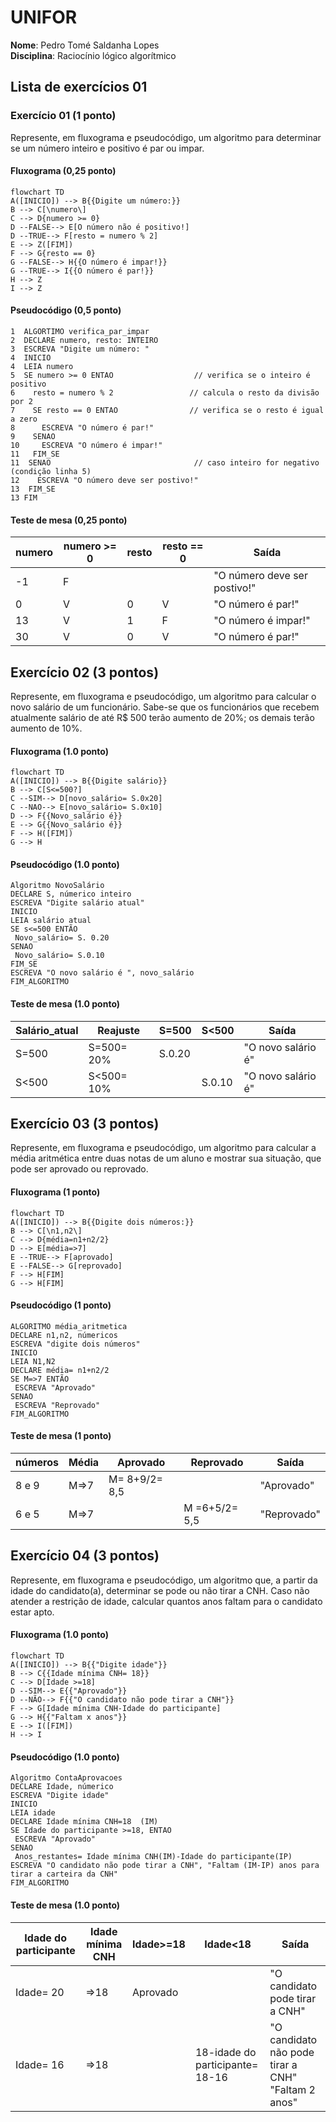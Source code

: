 # UNIFOR
**Nome**: Pedro Tomé Saldanha Lopes <br>
**Disciplina**: Raciocínio lógico algorítmico

## Lista de exercícios 01

### Exercício 01 (1 ponto)
Represente, em fluxograma e pseudocódigo, um algoritmo para determinar se um número inteiro e positivo é par ou impar.

#### Fluxograma (0,25 ponto)

```mermaid
flowchart TD
A([INICIO]) --> B{{Digite um número:}}
B --> C[\numero\]
C --> D{numero >= 0}
D --FALSE--> E[O número não é positivo!]
D --TRUE--> F[resto = numero % 2]
E --> Z([FIM])
F --> G{resto == 0}
G --FALSE--> H{{O número é impar!}}
G --TRUE--> I{{O número é par!}}
H --> Z
I --> Z
```

#### Pseudocódigo (0,5 ponto)
```
1  ALGORTIMO verifica_par_impar
2  DECLARE numero, resto: INTEIRO
3  ESCREVA "Digite um número: "
4  INICIO
4  LEIA numero
5  SE numero >= 0 ENTAO                  // verifica se o inteiro é positivo
6    resto = numero % 2                 // calcula o resto da divisão por 2
7    SE resto == 0 ENTAO                // verifica se o resto é igual a zero
8      ESCREVA "O número é par!"
9    SENAO
10     ESCREVA "O número é impar!"
11   FIM_SE
11  SENAO                                // caso inteiro for negativo (condição linha 5)
12    ESCREVA "O número deve ser postivo!"
13  FIM_SE
13 FIM
```

#### Teste de mesa (0,25 ponto)
| numero | numero >= 0 | resto | resto == 0 | Saída |
| -- | -- | -- | -- | -- | 
| -1 | F |   |   | "O número deve ser postivo!" |
| 0  | V | 0 | V | "O número é par!" |
| 13 | V | 1 | F | "O número é impar!" |
| 30 | V | 0 | V | "O número é par!" |

## Exercício 02 (3 pontos)
Represente, em fluxograma e pseudocódigo, um algoritmo para calcular o novo salário de um funcionário. 
Sabe-se que os funcionários que recebem atualmente salário de até R$ 500 terão aumento de 20%; os demais terão aumento de 10%.

#### Fluxograma (1.0 ponto)

```mermaid
flowchart TD
A([INICIO]) --> B{{Digite salário}}
B --> C[S<=500?]
C --SIM--> D[novo_salário= S.0x20]
C --NAO--> E[novo_salário= S.0x10]
D --> F{{Novo_salário é}}
E --> G{{Novo_salário é}}
F --> H([FIM])
G --> H
```

#### Pseudocódigo (1.0 ponto)

```
Algoritmo NovoSalário
DECLARE S, númerico inteiro
ESCREVA "Digite salário atual"
INICIO
LEIA salário atual
SE s<=500 ENTÃO
 Novo_salário= S. 0.20
SENAO
 Novo_salário= S.0.10
FIM_SE
ESCREVA "O novo salário é ", novo_salário
FIM_ALGORITMO
```

#### Teste de mesa (1.0 ponto)

| Salário_atual | Reajuste| S=500 | S<500 | Saída | 
|      --      |      --      |      --      |      --      |      --      | 
| S=500    | S=500= 20%       | S.0.20   |      | "O novo salário é"  |
| S<500   | S<500= 10%         |        | S.0.10 | "O novo salário é" |


## Exercício 03 (3 pontos)
Represente, em fluxograma e pseudocódigo, um algoritmo para calcular a média aritmética entre duas notas de um aluno e mostrar sua situação, que pode ser aprovado ou reprovado.

#### Fluxograma (1 ponto)

```mermaid
flowchart TD
A([INICIO]) --> B{{Digite dois números:}}
B --> C[\n1,n2\]
C --> D{média=n1+n2/2}
D --> E[média=>7]
E --TRUE--> F[aprovado]
E --FALSE--> G[reprovado]
F --> H[FIM]
G --> H[FIM]
```

#### Pseudocódigo (1 ponto)

```
ALGORITMO média_aritmetica
DECLARE n1,n2, númericos 
ESCREVA "digite dois números"
INICIO
LEIA N1,N2
DECLARE média= n1+n2/2
SE M=>7 ENTÃO
 ESCREVA "Aprovado" 
SENAO
 ESCREVA "Reprovado"
FIM_ALGORITMO
```

#### Teste de mesa (1 ponto)

| números | Média | Aprovado | Reprovado | Saída |
| -- | -- | -- | -- | -- | 
| 8 e 9 | M=>7 | M= 8+9/2= 8,5  |   | "Aprovado" |
| 6 e 5 | M=>7 | |M =6+5/2= 5,5  | "Reprovado" |

## Exercício 04 (3 pontos)
Represente, em fluxograma e pseudocódigo, um algoritmo que, a partir da idade do candidato(a), determinar se pode ou não tirar a CNH. 
Caso não atender a restrição de idade, calcular quantos anos faltam para o candidato estar apto.

#### Fluxograma (1.0 ponto)


```mermaid
flowchart TD
A([INICIO]) --> B{{"Digite idade"}}
B --> C{{Idade mínima CNH= 18}}
C --> D[Idade >=18]
D --SIM--> E{{"Aprovado"}}
D --NÃO--> F{{"O candidato não pode tirar a CNH"}}
F --> G[Idade mínima CNH-Idade do participante]
G --> H{{"Faltam x anos"}}
E --> I([FIM])
H --> I
```

#### Pseudocódigo (1.0 ponto)

```
Algoritmo ContaAprovacoes
DECLARE Idade, númerico
ESCREVA "Digite idade"
INICIO
LEIA idade
DECLARE Idade mínima CNH=18  (IM)                     
SE Idade do participante >=18, ENTAO
 ESCREVA "Aprovado"
SENAO
 Anos_restantes= Idade mínima CNH(IM)-Idade do participante(IP)
ESCREVA "O candidato não pode tirar a CNH", "Faltam (IM-IP) anos para tirar a carteira da CNH"
FIM_ALGORITMO
```

#### Teste de mesa (1.0 ponto)
| Idade do participante | Idade mínima CNH | Idade>=18 | Idade<18 | Saída | 
|      --      |      --      |      --      |      --      |      --      | 
| Idade= 20    | =>18      |Aprovado  |       |  "O candidato pode tirar a CNH"   |-
| Idade= 16  |  =>18       |        | 18-idade do participante= 18-16  | "O candidato não pode tirar a CNH" "Faltam 2 anos"|

